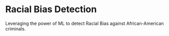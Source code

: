 # Racial Bias Detection
 Leveraging the power of ML to detect Racial Bias  against African-American criminals.
